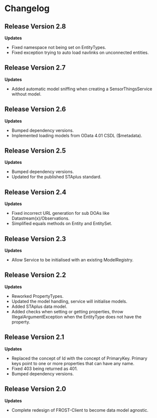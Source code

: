 # Changelog

## Release Version 2.8

**Updates**
* Fixed namespace not being set on EntityTypes.
* Fixed exception trying to auto load navlinks on unconnected entities.


## Release Version 2.7

**Updates**
* Added automatic model sniffing when creating a SensorThingsService without model.


## Release Version 2.6

**Updates**
* Bumped dependency versions.
* Implemented loading models from OData 4.01 CSDL ($metadata).


## Release Version 2.5

**Updates**
* Bumped dependency versions.
* Updated for the published STAplus standard.


## Release Version 2.4

**Updates**
* Fixed incorrect URL generation for sub DOAs like Datastream(x)/Observations.
* Simplified equals methods on Entity and EntitySet.


## Release Version 2.3

**Updates**
* Allow Service to be initialised with an existing ModelRegistry.


## Release Version 2.2

**Updates**
* Reworked PropertyTypes.
* Updated the model handling, service will initialise models.
* Added STAplus data model.
* Added checks when setting or getting properties, throw IllegalArgumentException
  when the EntityType does not have the property.


## Release Version 2.1

**Updates**
* Replaced the concept of Id with the concept of PrimaryKey.
  Primary keys point to one or more properties that can have any name.
* Fixed 403 being returned as 401.
* Bumped dependency versions.


## Release Version 2.0

**Updates**
* Complete redesign of FROST-Client to become data model agnostic.

